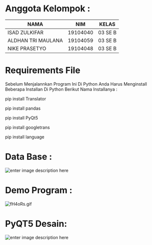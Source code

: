 # Anggota Kelompok :
| NAMA | NIM | KELAS
|--|--|--|
| ISAD ZULKIFAR  | 19104040| 03 SE B
| ALDHAN TRI MAULANA  | 19104059 | 03 SE B
| NIKE PRASETYO | 19104048 | 03 SE B
# Requirements File
Sebelum Menjalannkan Program Ini Di Python Anda Harus Menginstall Beberapa Installan Di Python 
Berikut Nama Installanya : 

pip install Translator

pip install pandas

pip install PyQt5

pip install googletrans

pip install language
# Data Base :
![enter image description here](https://i.ibb.co/Z2nq8LL/db.jpg)
# Demo Program :

![fH4oRs.gif](https://s6.gifyu.com/images/2021-07-30-09-11-07dc6fa4d17229c6b0.gif)
# PyQT5 Desain:
![enter image description here](https://i.ibb.co/JQVJ41N/Screenshot-4.png)

